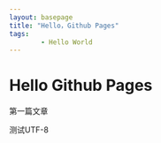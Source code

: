 ```yaml
---
layout: basepage
title: "Hello，Github Pages"
tags: 
        - Hello World
---
```

Hello Github Pages
=============
第一篇文章

测试UTF-8
